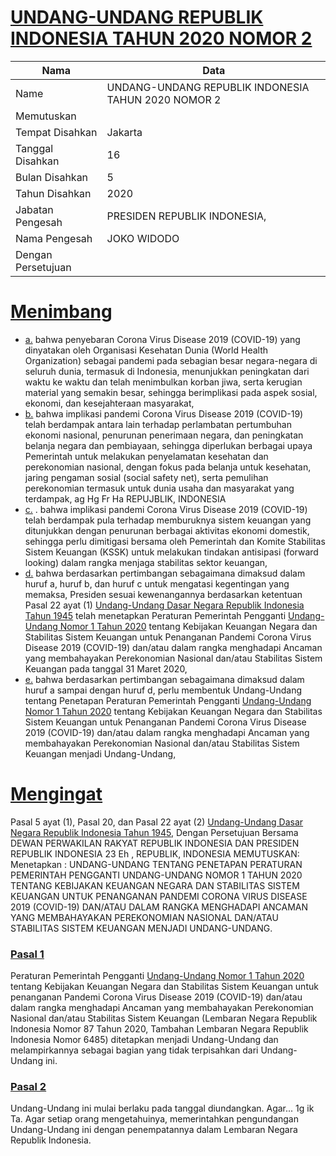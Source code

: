 # [UNDANG-UNDANG REPUBLIK INDONESIA TAHUN 2020 NOMOR 2](http://example.org/legal/document/uu/2020/2)

| Nama | Data |
| ------ | ----- |
|Name|UNDANG-UNDANG REPUBLIK INDONESIA TAHUN 2020 NOMOR 2|
|Memutuskan||
|Tempat Disahkan|Jakarta|
|Tanggal Disahkan|16|
|Bulan Disahkan|5|
|Tahun Disahkan|2020|
|Jabatan Pengesah|PRESIDEN REPUBLIK INDONESIA,|
|Nama Pengesah|JOKO WIDODO|
|Dengan Persetujuan||
# [Menimbang](http://example.org/legal/document/uu/2020/2/menimbang)

* [a.](http://example.org/legal/document/uu/2020/2/menimbang/point/a) bahwa penyebaran Corona Virus Disease 2019 (COVID-19) yang dinyatakan oleh Organisasi Kesehatan Dunia (World Health Organization) sebagai pandemi pada sebagian besar negara-negara di seluruh dunia, termasuk di Indonesia, menunjukkan peningkatan dari waktu ke waktu dan telah menimbulkan korban jiwa, serta kerugian material yang semakin besar, sehingga berimplikasi pada aspek sosial, ekonomi, dan kesejahteraan masyarakat,
* [b.](http://example.org/legal/document/uu/2020/2/menimbang/point/b) bahwa implikasi pandemi Corona Virus Disease 2019 (COVID-19) telah berdampak antara lain terhadap perlambatan pertumbuhan ekonomi nasional, penurunan penerimaan negara, dan peningkatan belanja negara dan pembiayaan, sehingga diperlukan berbagai upaya Pemerintah untuk melakukan penyelamatan kesehatan dan perekonomian nasional, dengan fokus pada belanja untuk kesehatan, jaring pengaman sosial (social safety net), serta pemulihan perekonomian termasuk untuk dunia usaha dan masyarakat yang terdampak, ag Hg Fr Ha REPUJBLIK, INDONESIA
* [c.](http://example.org/legal/document/uu/2020/2/menimbang/point/c) . bahwa implikasi pandemi Corona Virus Disease 2019 (COVID-19) telah berdampak pula terhadap memburuknya sistem keuangan yang ditunjukkan dengan penurunan berbagai aktivitas ekonomi domestik, sehingga perlu dimitigasi bersama oleh Pemerintah dan Komite Stabilitas Sistem Keuangan (KSSK) untuk melakukan tindakan antisipasi (forward looking) dalam rangka menjaga stabilitas sektor keuangan,
* [d.](http://example.org/legal/document/uu/2020/2/menimbang/point/d) bahwa berdasarkan pertimbangan sebagaimana dimaksud dalam huruf a, huruf b, dan huruf c untuk mengatasi kegentingan yang memaksa, Presiden sesuai kewenangannya berdasarkan ketentuan Pasal 22 ayat (1) [Undang-Undang Dasar Negara Republik Indonesia Tahun 1945](http://example.org/legal/document/uu) telah menetapkan Peraturan Pemerintah Pengganti [Undang-Undang Nomor 1 Tahun 2020](http://example.org/legal/document/uu/2020/1) tentang Kebijakan Keuangan Negara dan Stabilitas Sistem Keuangan untuk Penanganan Pandemi Corona Virus Disease 2019 (COVID-19) dan/atau dalam rangka menghadapi Ancaman yang membahayakan Perekonomian Nasional dan/atau Stabilitas Sistem Keuangan pada tanggal 31 Maret 2020,
* [e.](http://example.org/legal/document/uu/2020/2/menimbang/point/e) bahwa berdasarkan pertimbangan sebagaimana dimaksud dalam huruf a sampai dengan huruf d, perlu membentuk Undang-Undang tentang Penetapan Peraturan Pemerintah Pengganti [Undang-Undang Nomor 1 Tahun 2020](http://example.org/legal/document/uu/2020/1) tentang Kebijakan Keuangan Negara dan Stabilitas Sistem Keuangan untuk Penanganan Pandemi Corona Virus Disease 2019 (COVID-19) dan/atau dalam rangka menghadapi Ancaman yang membahayakan Perekonomian Nasional dan/atau Stabilitas Sistem Keuangan menjadi Undang-Undang,
# [Mengingat](http://example.org/legal/document/uu/2020/2/mengingat)
Pasal 5 ayat (1), Pasal 20, dan Pasal 22 ayat (2) [Undang-Undang Dasar Negara Republik Indonesia Tahun 1945](http://example.org/legal/document/uu), Dengan Persetujuan Bersama DEWAN PERWAKILAN RAKYAT REPUBLIK INDONESIA DAN PRESIDEN REPUBLIK INDONESIA 23 Eh , REPUBLIK, INDONESIA MEMUTUSKAN: Menetapkan : UNDANG-UNDANG TENTANG PENETAPAN PERATURAN PEMERINTAH PENGGANTI UNDANG-UNDANG NOMOR 1 TAHUN 2020 TENTANG KEBIJAKAN KEUANGAN NEGARA DAN STABILITAS SISTEM KEUANGAN UNTUK PENANGANAN PANDEMI CORONA VIRUS DISEASE 2019 (COVID-19) DAN/ATAU DALAM RANGKA MENGHADAPI ANCAMAN YANG MEMBAHAYAKAN PEREKONOMIAN NASIONAL DAN/ATAU STABILITAS SISTEM KEUANGAN MENJADI UNDANG-UNDANG.

### [Pasal 1](http://example.org/legal/document/uu/2020/2/pasal/0001)
Peraturan Pemerintah Pengganti [Undang-Undang Nomor 1 Tahun 2020](http://example.org/legal/document/uu/2020/1) tentang Kebijakan Keuangan Negara dan Stabilitas Sistem Keuangan untuk penanganan Pandemi Corona Virus Disease 2019 (COVID-19) dan/atau dalam rangka menghadapi Ancaman yang membahayakan Perekonomian Nasional dan/atau Stabilitas Sistem Keuangan (Lembaran Negara Republik Indonesia Nomor 87 Tahun 2020, Tambahan Lembaran Negara Republik Indonesia Nomor 6485) ditetapkan menjadi Undang-Undang dan melampirkannya sebagai bagian yang tidak terpisahkan dari Undang-Undang ini.


### [Pasal 2](http://example.org/legal/document/uu/2020/2/pasal/0002)
Undang-Undang ini mulai berlaku pada tanggal diundangkan. Agar... 1g ik Ta. Agar setiap orang mengetahuinya, memerintahkan pengundangan Undang-Undang ini dengan penempatannya dalam Lembaran Negara Republik Indonesia.
